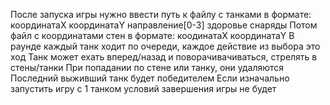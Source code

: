 После запуска игры нужно ввести путь к файлу с танками в формате: координатаX координатаY направление[0-3] здоровье снаряды
Потом файл с координатами стен в формате: коодинатаX координатаY
В раунде каждый танк ходит по очереди, каждое действие из выбора это ход
Танк может ехать вперед/назад и поворачивачиваться, стрелять в стены/танки
При попадании по стене или танку, они удаляются
Последний выживший танк будет победителем
Если изначально запустить игру с 1 танком условий завершения игры не будет
